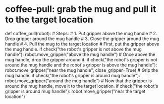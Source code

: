 # coffee-pull: grab the mug and pull it to the target location
def coffee_pull(robot):
    # Steps:
    #   1. Put gripper above the mug handle
    #   2. Drop gripper around the mug handle
    #   3. Close the gripper around the mug handle
    #   4. Pull the mug to the target location
    # First, put the gripper above the mug handle.
    if check("the robot's gripper is not above the mug handle"):
        robot.move_gripper("above the mug handle")
    # Once above the mug handle, drop the gripper around it.
    if check("the robot's gripper is not around the mug handle and the robot's gripper is above the mug handle"):
        robot.move_gripper("near the mug handle", close_gripper=True)
    # Grip the mug handle.
    if check("the robot's gripper is around mug handle"):
        robot.move_gripper("around the mug handle")
    # Now that the gripper is around the mug handle, move it to the target location.
    if check("the robot's gripper is around mug handle"):
        robot.move_gripper("near the target location")